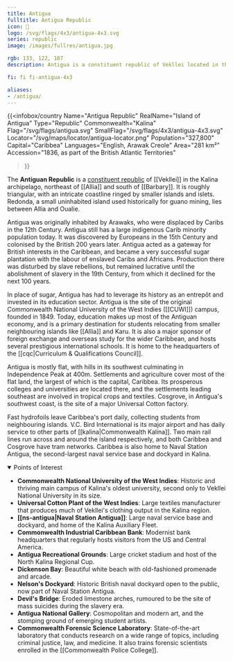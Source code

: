 ```yaml
---
title: Antigua
fulltitle: Antigua Republic
icon: 🌸
logo: /svg/flags/4x3/antigua-4x3.svg
series: republic
image: /images/fullres/antigua.jpg

rgb: 133, 122, 187
description: Antigua is a constituent republic of Vekllei located in the Lesser Antilles of the Caribbean Sea.

fi: fi fi-antigua-4x3

aliases:
- /antigua/
---
```

{{<infobox/country
	 Name="Antigua Republic"
	 RealName="Island of Antigua"
	 Type="Republic"
	 Commonwealth="Kalina"
	 Flag="/svg/flags/antigua.svg"
	 SmallFlag="/svg/flags/4x3/antigua-4x3.svg"
	 Locator="/svg/maps/locator/antigua-locator.png"
	 Population="327,800"
	 Capital="Caribbea"
	 Languages="English, Arawak Creole"
	 Area="281 km²"
	 Accession="1836, as part of the British Atlantic Territories"
 >}}

The <span class="fi fi-antigua-4x3"></span> **Antiguan Republic** is a [constituent republic](/republics/) of [[Vekllei]] in the Kalina archipelago, northeast of [[Allia]] and south of [[Barbary]]. It is roughly triangular, with an intricate coastline ringed by smaller islands and islets. Redonda, a small uninhabited island used historically for guano mining, lies between Allia and Oualie.

Antigua was originally inhabited by Arawaks, who were displaced by Caribs in the 12th Century. Antigua still has a large indigenous Carib minority population today. It was discovered by Europeans in the 15th Century and colonised by the British 200 years later. Antigua acted as a gateway for British interests in the Caribbean, and became a very successful sugar plantation with the labour of enslaved Caribs and Africans. Production there was disturbed by slave rebellions, but remained lucrative until the abolishment of slavery in the 19th Century, from which it declined for the next 100 years.

In place of sugar, Antigua has had to leverage its history as an entrepôt and invested in its education sector. Antigua is the site of the original Commonwealth National University of the West Indies ([[CUWI]]) campus, founded in 1849. Today, education makes up most of the Antiguan economy, and is a primary destination for students relocating from smaller neighbouring islands like [[Allia]] and Karu. It is also a major sponsor of foreign exchange and overseas study for the wider Caribbean, and hosts several prestigious international schools. It is home to the headquarters of the [[cqc|Curriculum & Qualifications Council]].

Antigua is mostly flat, with hills in its southwest culminating in Independence Peak at 400m. Settlements and agriculture cover most of the flat land, the largest of which is the capital, Caribbea. Its prosperous colleges and universities are located there, and the settlements leading southeast are involved in tropical crops and textiles. Cosgrove, in Antigua's southwest coast, is the site of a major Universal Cotton factory.

Fast hydrofoils leave Caribbea's port daily, collecting students from neighbouring islands. V.C. Bird International is its major airport and has daily service to other parts of [[kalina|Commonwealth Kalina]]. Two main rail lines run across and around the island respectively, and both Caribbea and Cosgrove have tram networks. Caribbea is also home to Naval Station Antigua, the second-largest naval service base and dockyard in Kalina.

<details open>
	<summary>Points of Interest</summary>

* **Commonwealth National University of the West Indies**: Historic and thriving main campus of Kalina's oldest university, second only to Vekllei National University in its size.
* **Universal Cotton Plant of the West Indies**: Large textiles manufacturer that produces much of Vekllei's clothing output in the Kalina region.
* **[[ns-antigua|Naval Station Antigua]]**: Large naval service base and dockyard, and home of the Kalina Auxiliary Fleet.
* **Commonwealth Industrial Caribbean Bank**: Modernist bank headquarters that regularly hosts visitors from the US and Central America.
* **Antigua Recreational Grounds**: Large cricket stadium and host of the North Kalina Regional Cup.
* **Dickenson Bay**: Beautiful white beach with old-fashioned promenade and arcade.
* **Nelson's Dockyard**: Historic British naval dockyard open to the public, now part of Naval Station Antigua.
* **Devil's Bridge**: Eroded limestone arches, rumoured to be the site of mass suicides during the slavery era.
* **Antigua National Gallery**: Cosmopolitan and modern art, and the stomping ground of emerging student artists.
* **Commonwealth Forensic Science Laboratory**: State-of-the-art laboratory that conducts research on a wide range of topics, including criminal justice, law, and medicine. It also trains forensic scientists enrolled in the [[Commonwealth Police College]].
</details>

